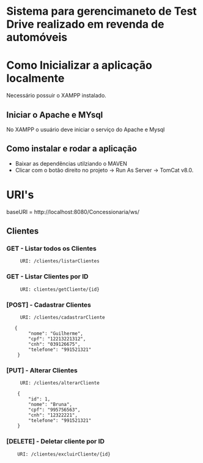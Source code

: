 # Sistema para gerencimaneto de Test Drive realizado em revenda de automóveis

# Como Inicializar a aplicação localmente 

Necessário possuir o XAMPP instalado.
## Iniciar o Apache e MYsql

No XAMPP o usuário deve iniciar o serviço do Apache e Mysql

## Como instalar e rodar a aplicação

 - Baixar as dependências utilziando o MAVEN  
 - Clicar com o botão direito no projeto -> Run As Server -> TomCat v8.0.

# URI's

baseURI = http://localhost:8080/Concessionaria/ws/

## Clientes

### GET - Listar todos os Clientes
         URI: /clientes/listarClientes
         
### GET - Listar Clientes por ID
         URI: clientes/getCliente/{id}
         
### [POST] - Cadastrar Clientes
         URI: /clientes/cadastrarCliente
         
       {
            "nome": "Guilherme",
            "cpf": "12213221312",
            "cnh": "039126675",
            "telefone": "991521321"
        }

### [PUT] - Alterar Clientes
	     URI: /clientes/alterarCliente
	 
	    {
		   	"id": 1,
	        "nome": "Bruna",
	        "cpf": "995756563",
	        "cnh": "12322221",
	        "telefone": "991521321"
        }


### [DELETE] - Deletar cliente por ID
		URI: /clientes/excluirCliente/{id}                 

